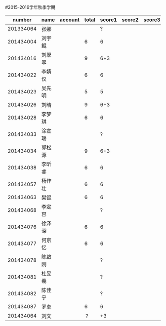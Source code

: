 ﻿#2015-2016学年秋季学期

number     |name       |account     |total  |score1 |score2 |score3  |score4 |score5 |score6  |score7  |score8 |score9 
-----------|-----------|------------|-------|-------|-------|--------|-------|-------|--------|--------|-------|-------
201334064  |张娜       |            |       |?      |       |        |       |       |        |        |       |       
201434004  |刘宇鲲     |            |6      |6      |       |        |       |       |        |        |       |       
201434016  |刘翠翠     |            |9      |6+3    |       |        |       |       |        |        |       |       
201434022  |李婧仪     |            |6      |6      |       |        |       |       |        |        |       |       
201434023  |吴先明     |            |5      |5      |       |        |       |       |        |        |       |       
201434026  |刘晴       |            |9      |6+3    |       |        |       |       |        |        |       |       
201434028  |李梦琪     |            |6      |6     |       |        |       |       |        |        |       |       
201434033  |涂宣瑶     |            |       |?      |       |        |       |       |        |        |       |       
201434034  |郭松源     |            |9      |6+3    |       |        |       |       |        |        |       |       
201434038  |李昕睿     |            |6      |6      |       |        |       |       |        |        |       |       
201434057  |杨作壮     |            |6      |6      |       |        |       |       |        |        |       |       
201434063  |樊锟       |            |6      |6      |       |        |       |       |        |        |       |       
201434068  |李定容     |            |       |?      |       |        |       |       |        |        |       |       
201434076  |徐泽深     |            |6      |6      |       |        |       |       |        |        |       |       
201434077  |何京忆     |            |6      |6      |       |        |       |       |        |        |       |       
201434078  |陈啟刚     |            |       |?      |       |        |       |       |        |        |       |       
201434081  |杜旻羲     |            |       |?      |       |        |       |       |        |        |       |       
201434082  |陈佳宁     |            |       |?      |       |        |       |       |        |        |       |       
201434087  |罗卓       |            |6      |6      |       |        |       |       |        |        |       |       
201434064  |刘文       |            |？     |+3     |       |        |       |       |        |        |       |       
